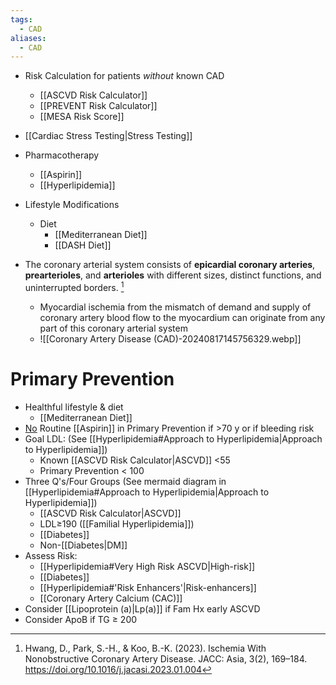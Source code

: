```yaml
---
tags:
  - CAD
aliases:
  - CAD
---
```

- Risk Calculation for patients *without* known CAD
	- [[ASCVD Risk Calculator]]
	- [[PREVENT Risk Calculator]]
	- [[MESA Risk Score]]
- [[Cardiac Stress Testing|Stress Testing]]
- Pharmacotherapy
	- [[Aspirin]]
	- [[Hyperlipidemia]]
- Lifestyle Modifications
	- Diet
		- [[Mediterranean Diet]]
		- [[DASH Diet]]


- The coronary arterial system consists of **epicardial coronary arteries**, **prearterioles**, and **arterioles** with different sizes, distinct functions, and uninterrupted borders. [^asia]
	- Myocardial ischemia from the mismatch of demand and supply of coronary artery blood flow to the myocardium can originate from any part of this coronary arterial system
	- ![[Coronary Artery Disease (CAD)-20240817145756329.webp]]


# Primary Prevention

- Healthful lifestyle & diet
	- [[Mediterranean Diet]]
- <u>No</u> Routine [[Aspirin]] in Primary Prevention if >70 y or if bleeding risk
- Goal LDL: (See [[Hyperlipidemia#Approach to Hyperlipidemia|Approach to Hyperlipidemia]])
	- Known [[ASCVD Risk Calculator|ASCVD]] <55
	- Primary Prevention < 100
- Three Q's/Four Groups (See mermaid diagram in [[Hyperlipidemia#Approach to Hyperlipidemia|Approach to Hyperlipidemia]])
	- [[ASCVD Risk Calculator|ASCVD]]
	- LDL≥190 ([[Familial Hyperlipidemia]])
	- [[Diabetes]]
	- Non-[[Diabetes|DM]]
- Assess Risk:
	- [[Hyperlipidemia#Very High Risk ASCVD|High-risk]]
	- [[Diabetes]]
	- [[Hyperlipidemia#'Risk Enhancers'|Risk-enhancers]]
	- [[Coronary Artery Calcium (CAC)]]
- Consider [[Lipoprotein (a)|Lp(a)]] if Fam Hx early ASCVD
- Consider ApoB if TG ≥ 200

[^asia]: Hwang, D., Park, S.-H., & Koo, B.-K. (2023). Ischemia With Nonobstructive Coronary Artery Disease. JACC: Asia, 3(2), 169–184. https://doi.org/10.1016/j.jacasi.2023.01.004